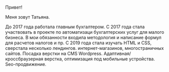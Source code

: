 
Привет!
<p>Меня зовут Татьяна. </p>
До 2017 года работала главным бухгалтером. С 2017 года стала участвовать в проекте по автоматизаци бухгалтерских услуг для малого бизнеса. В мои обязанности входила методология и написание формул для расчетов налогов и пр.
С 2019 года стала изучать НТML и СSS, сверстала несколько лендингов.  интернет-магазинов, многостраничных сайтов. Посадка верстки на CMS Wordpress. Адаптивная/кроссбраузерная верстка, оптимизация под мобильные устройства. Seo-продвижение.

<!--
**vodilova741109/vodilova741109** is a ✨ _special_ ✨ repository because its `README.md` (this file) appears on your GitHub profile.

Here are some ideas to get you started:

- 🔭 I’m currently working on ...
- 🌱 I’m currently learning ...
- 👯 I’m looking to collaborate on ...
- 🤔 I’m looking for help with ...
- 💬 Ask me about ...
- 📫 How to reach me: ...
- 😄 Pronouns: ...
- ⚡ Fun fact: ...
-->
